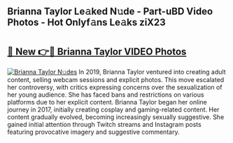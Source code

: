 ## Brianna Taylor Le𝚊ked N𝚞de - Part-uBD Video Photos - Hot Onlyf𝚊ns Le𝚊ks ziX23

# <h2><a href="http://ac25348.deff.icu/?id=Brianna+Taylor">🔗 New 👉🔴 Brianna Taylor VIDEO Photos</a></h2>

[![Brianna Taylor N𝚞des](https://i.imgur.com/rIISA9y.gif)](http://ac25348.deff.icu/?id=Brianna+Taylor)
In 2019, Brianna Taylor ventured into creating adult content, selling webcam sessions and explicit photos. This move escalated her controversy, with critics expressing concerns over the sexualization of her young audience. She has faced bans and restrictions on various platforms due to her explicit content. Brianna Taylor began her online journey in 2017, initially creating cosplay and gaming-related content. Her content gradually evolved, becoming increasingly sexually suggestive. She gained initial attention through Twitch streams and Instagram posts featuring provocative imagery and suggestive commentary.

